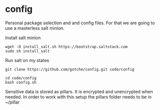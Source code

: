config
======

Personal package selection and and config files.
For that we are going to use a masterless salt minion. 

Install salt minion
```
wget -O install_salt.sh https://bootstrap.saltstack.com
sudo sh install_salt
```


Run salt on my states
```
git clone https://github.com/gotche/config.git code/config

cd code/config
bash config.sh 

```

Sensitive data is stored as pillars. It is encrypted and unencrypted when needed. In order to work with this setup the pillars folder needs to be in ~/pillar 
